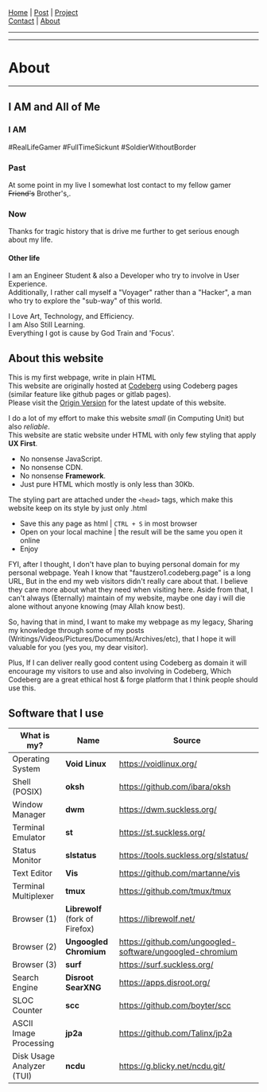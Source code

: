 <nav>
<a href="./index.html">Home</a>
|
<a href="./post.html">Post</a>
|
<a href="./project.html">Project</a>
<nav class="div-right">
<a href="./contact.html">Contact</a>
|
<a href="./about.html">About</a>
</nav>
</nav>
</header>
<hr><hr>
<main>
<!-- Your Content Start After This Line -->


# About

---

## I AM and All of Me

### I AM

 #RealLifeGamer #FullTimeSickunt #SoldierWithoutBorder

### Past

At some point in my live I somewhat lost contact to my fellow gamer <s>Friend's</s> Brother's,. 

<!--
```
The years went by
And we lost sight
Of the guys back then
We used to rule the night

And still I never will forget
Or will regret
Those times that we had

We were the kings of night
As we stood side by side
We used to rock the place until the early light

I remember how we sang along
To every song
Those times, they are gone

But still, I feel
I miss those days
We spent together
Yeah-yeah

Sometimes I wish I could turn back time
And be there once again
And in my head I see the pictures
Of how we used to be

So one thing will remain
'Cause I still love the memories of those days...
```
-->
### Now

Thanks for tragic history that is drive me further to get serious enough about my life.

#### Other life

I am an Engineer Student & also a Developer who try to involve in User Experience.  
Additionally, I rather call myself a "Voyager" rather than a "Hacker", a man who try to explore the "sub-way" of this world.

I Love Art, Technology, and Efficiency.  
I am Also Still Learning.  
Everything I got is cause by God Train and 'Focus'.


## About this website

This is my first webpage, write in plain HTML  
This website are originally hosted at [Codeberg](https://codeberg.org) using Codeberg pages (similar feature like github pages or gitlab pages). <br>
Please visit the [Origin Version](https://faustzero1.codeberg.page) for the latest update of this website.  

I do a lot of my effort to make this website *small* (in Computing Unit) but also *reliable*.  
This website are static website under HTML with only few styling that apply **UX First**.  

* No nonsense JavaScript.  
* No nonsense CDN.  
* No nonsense **Framework**.  
* Just pure HTML which mostly is only less than 30Kb.  

The styling part are attached under the ```<head>``` tags, which make this website keep on its style by just only .html  

* Save this any page as html | ```CTRL + S``` in most browser  
* Open on your local machine | the result will be the same you open it online  
* Enjoy  

FYI, after I thought, I don't have plan to buying personal domain for my personal webpage. Yeah I know that "faustzero1.codeberg.page" is a long URL, But in the end my web visitors didn't really care about that. I believe they care more about what they need when visiting here. Aside from that, I can't always (Eternally) maintain of my website, maybe one day i will die alone without anyone knowing (may Allah know best).

So, having that in mind, I want to make my webpage as my legacy, Sharing my knowledge through some of my posts (Writings/Videos/Pictures/Documents/Archives/etc), that I hope it will valuable for you (yes you, my dear visitor).

Plus, If I can deliver really good content using Codeberg as domain it will encourage my visitors to use and also involving in Codeberg, Which Codeberg are a great ethical host & forge platform that I think people should use this.

## Software that I use

| What is my?               | Name                     	 	   | Source                                                     |
| ------------------------- | ------------------------------------ | ---------------------------------------------------------- |
| Operating System          | **Void Linux**           		   | <https://voidlinux.org/>                                   |
| Shell (POSIX)             | **oksh**	           		   | <https://github.com/ibara/oksh>                            |
| Window Manager            | **dwm**                  		   | <https://dwm.suckless.org/>                                |
| Terminal Emulator         | **st**                   		   | <https://st.suckless.org/>                                 |
| Status Monitor            | **slstatus**		           | <https://tools.suckless.org/slstatus/>		        |
| Text Editor	            | **Vis**                          	   | <https://github.com/martanne/vis>                          |
| Terminal Multiplexer      | **tmux**                         	   | <https://github.com/tmux/tmux>                             |
| Browser (1)               | **Librewolf** (fork of Firefox)  	   | <https://librewolf.net/>                                   |
| Browser (2)               | **Ungoogled Chromium**   		   | <https://github.com/ungoogled-software/ungoogled-chromium> |
| Browser (3)               | **surf**                 		   | <https://surf.suckless.org/>                               |
| Search Engine             | **Disroot SearXNG**      		   | <https://apps.disroot.org/>                                |
| SLOC Counter              | **scc**                  		   | <https://github.com/boyter/scc>                            |
| ASCII Image Processing    | **jp2a**                  	   | <https://github.com/Talinx/jp2a>                           |
| Disk Usage Analyzer (TUI) | **ncdu**                             | <https://g.blicky.net/ncdu.git/>                           |

